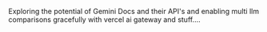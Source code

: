 Exploring the potential of Gemini Docs and their API's and enabling multi llm comparisons gracefully with vercel ai gateway and stuff....
